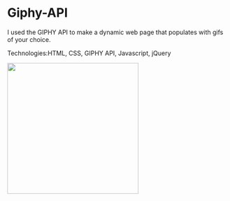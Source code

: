 # Giphy-API
<p>I used the GIPHY API to make a dynamic web page that populates with gifs of your choice.</p>
<p>Technologies:HTML, CSS, GIPHY API, Javascript, jQuery </p>
<img src="sGiphy.png" style="width:300px; height:auto;">
